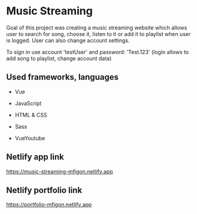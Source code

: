 # Music Streaming 

Goal of this project was creating a music streaming website which allows user to search for song, choose it, listen to it or add it to playlist when user is logged. User can also change account settings.

To sign in use account 'testUser' and password: 'Test.123' (login allows to add song to playlist, change account data)

## Used frameworks, languages

* Vue

* JavaScript

* HTML & CSS

* Sass

* VueYoutube

## Netlify app link

https://music-streaming-mfigon.netlify.app

## Netlify portfolio link

https://portfolio-mfigon.netlify.app

